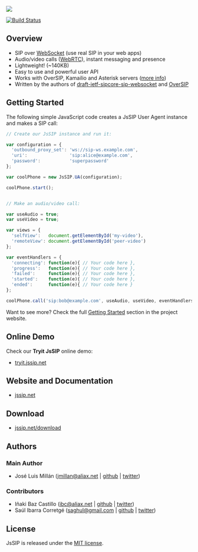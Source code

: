 <a href="http://jssip.net"><img src="http://jssip.net/images/jssip-banner.png"/></a>

[![Build Status](https://travis-ci.org/versatica/JsSIP.png?branch=master)](https://travis-ci.org/versatica/JsSIP)

## Overview

* SIP over [WebSocket](http://jssip.net/documentation/misc/sip_websocket/) (use real SIP in your web apps)
* Audio/video calls ([WebRTC](http://jssip.net/documentation/misc/webrtc)), instant messaging and presence
* Lightweight! (~140KB)
* Easy to use and powerful user API
* Works with OverSIP, Kamailio and Asterisk servers ([more info](http://jssip.net/documentation/misc/interoperability))
* Written by the authors of [draft-ietf-sipcore-sip-websocket](http://tools.ietf.org/html/draft-ietf-sipcore-sip-websocket) and [OverSIP](http://www.oversip.net)


## Getting Started

The following simple JavaScript code creates a JsSIP User Agent instance and makes a SIP call:

```javascript
// Create our JsSIP instance and run it:

var configuration = {
  'outbound_proxy_set': 'ws://sip-ws.example.com',
  'uri':                'sip:alice@example.com',
  'password':           'superpassword'
};

var coolPhone = new JsSIP.UA(configuration);

coolPhone.start();


// Make an audio/video call:

var useAudio = true;
var useVideo = true;

var views = {
  'selfView':   document.getElementById('my-video'),
  'remoteView': document.getElementById('peer-video')
};

var eventHandlers = {
  'connecting': function(e){ // Your code here },
  'progress':   function(e){ // Your code here },
  'failed':     function(e){ // Your code here },
  'started':    function(e){ // Your code here },
  'ended':      function(e){ // Your code here }
};

coolPhone.call('sip:bob@example.com', useAudio, useVideo, eventHandlers, views);
```

Want to see more? Check the full [Getting Started](http://jssip.net/documentation/0.2.x/getting_started/) section in the project website.


## Online Demo

Check our **Tryit JsSIP** online demo:

* [tryit.jssip.net](http://tryit.jssip.net)


## Website and Documentation

* [jssip.net](http://jssip.net/)


## Download

* [jssip.net/download](http://jssip.net/download/)


## Authors

### Main Author

* José Luis Millán (<jmillan@aliax.net> | [github](https://github.com/jmillan) | [twitter](https://twitter.com/jomivi))

### Contributors

* Iñaki Baz Castillo (<ibc@aliax.net> | [github](https://github.com/ibc) | [twitter](https://twitter.com/ibc_tw))
* Saúl Ibarra Corretgé (<saghul@gmail.com> | [github](https://github.com/saghul) | [twitter](https://twitter.com/saghul))


## License

JsSIP is released under the [MIT license](http://jssip.net/license).
